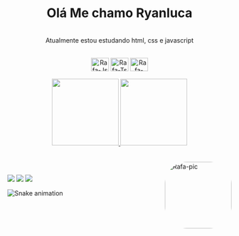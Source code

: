 <div align="center">
  <h1> Olá Me chamo Ryanluca </h1>
  <br>
  <o> Atualmente estou estudando html, css e javascript </p>
  </div>
<div style="display: inline_block" align="center"><br>
  <img align="center" alt="Rafa-Js" height="30" width="40" src="https://cdn.jsdelivr.net/gh/devicons/devicon/icons/html5/html5-original.svg">
  <img align="center" alt="Rafa-Ts" height="30" width="40" src="https://cdn.jsdelivr.net/gh/devicons/devicon/icons/css3/css3-plain.svg">
  <img align="center" alt="Rafa-React" height="30" width="40" src="https://cdn.jsdelivr.net/gh/devicons/devicon/icons/javascript/javascript-original.svg">
</div>
<div align="center"><br>
  <a href="https://github.com/ryan1235">
  <img height="150em" src="https://github-readme-stats.vercel.app/api?username=ryan1235&show_icons=true&theme=dracula&include_all_commits=true&count_private=true"/>
  <img height="150em" src="https://github-readme-stats.vercel.app/api/top-langs/?username=ryan1235&layout=compact&langs_count=7&theme=dracula"/>
</div>
<br>
<div style="display: inline_block"><br>
  <img align="right" alt="Rafa-pic" height="150" style="border-radius:50px;" src="https://media.discordapp.net/attachments/737664879032270940/928504486652178503/20220106_042512.gif?width=468&height=468">
</div>
  

##

<div> 
  <a href="https://www.youtube.com/channel/UC36--xtIXufE7vYzqLPGOhw" target="_blank"><img src="https://img.shields.io/badge/YouTube-FF0000?style=for-the-badge&logo=youtube&logoColor=white" target="_blank"></a>
  <a href="https://www.instagram.com/ryanluca007122/" target="_blank"><img src="https://img.shields.io/badge/-Instagram-%23E4405F?style=for-the-badge&logo=instagram&logoColor=white" target="_blank"></a>
 <a href="https://twitter.com/ryanluca007123" target="_blank"><img src="https://img.shields.io/badge/Twitter-1DA1F2?style=for-the-badge&logo=twitter&logoColor=white" target="_blank"></a>  

 
  ![Snake animation](https://github.com/ryan1235/ryan1235/blob/output/github-contribution-grid-snake.svg)
 
</div>
